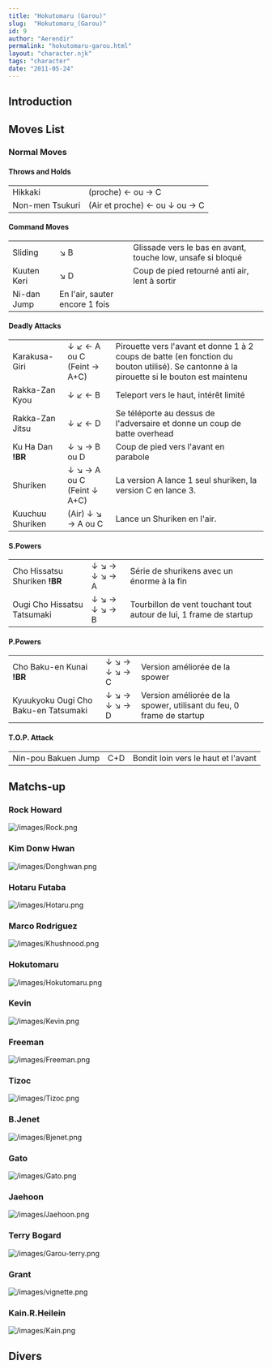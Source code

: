 ```yaml
---
title: "Hokutomaru (Garou)"
slug:  "Hokutomaru_(Garou)"
id: 9
author: "Aerendir"
permalink: "hokutomaru-garou.html"
layout: "character.njk"
tags: "character"
date: "2011-05-24"
---
```


## Introduction

## Moves List

### Normal Moves

#### Throws and Holds

|                 |                               |
|-----------------|-------------------------------|
| Hikkaki         | (proche) ← ou → C             |
| Non-men Tsukuri | (Air et proche) ← ou ↓ ou → C |

#### Command Moves

|             |                                |                                                             |
|-------------|--------------------------------|-------------------------------------------------------------|
| Sliding     | ↘ B                            | Glissade vers le bas en avant, touche low, unsafe si bloqué |
| Kuuten Keri | ↘ D                            | Coup de pied retourné anti air, lent à sortir               |
| Ni-dan Jump | En l'air, sauter encore 1 fois |                                                             |

#### Deadly Attacks

|                   |                            |                                                                                                                                            |
|-------------------|----------------------------|--------------------------------------------------------------------------------------------------------------------------------------------|
| Karakusa-Giri     | ↓ ↙ ← A ou C (Feint → A+C) | Pirouette vers l'avant et donne 1 à 2 coups de batte (en fonction du bouton utilisé). Se cantonne à la pirouette si le bouton est maintenu |
| Rakka-Zan Kyou    | ↓ ↙ ← B                    | Teleport vers le haut, intérêt limité                                                                                                      |
| Rakka-Zan Jitsu   | ↓ ↙ ← D                    | Se téléporte au dessus de l'adversaire et donne un coup de batte overhead                                                                  |
| Ku Ha Dan **!BR** | ↓ ↘ → B ou D               | Coup de pied vers l'avant en parabole                                                                                                      |
| Shuriken          | ↓ ↘ → A ou C (Feint ↓ A+C) | La version A lance 1 seul shuriken, la version C en lance 3.                                                                               |
| Kuuchuu Shuriken  | (Air) ↓ ↘ → A ou C         | Lance un Shuriken en l'air.                                                                                                                |

#### S.Powers

|                               |               |                                                                    |
|-------------------------------|---------------|--------------------------------------------------------------------|
| Cho Hissatsu Shuriken **!BR** | ↓ ↘ → ↓ ↘ → A | Série de shurikens avec un énorme à la fin                         |
| Ougi Cho Hissatsu Tatsumaki   | ↓ ↘ → ↓ ↘ → B | Tourbillon de vent touchant tout autour de lui, 1 frame de startup |

#### P.Powers

|                                      |               |                                                                      |
|--------------------------------------|---------------|----------------------------------------------------------------------|
| Cho Baku-en Kunai **!BR**            | ↓ ↘ → ↓ ↘ → C | Version améliorée de la spower                                       |
| Kyuukyoku Ougi Cho Baku-en Tatsumaki | ↓ ↘ → ↓ ↘ → D | Version améliorée de la spower, utilisant du feu, 0 frame de startup |

#### T.O.P. Attack

|                     |     |                                     |
|---------------------|-----|-------------------------------------|
| Nin-pou Bakuen Jump | C+D | Bondit loin vers le haut et l'avant |

## Matchs-up

### Rock Howard

![](/images/Rock.png‎ "/images/Rock.png‎")

### Kim Donw Hwan

![](/images/Donghwan.png‎ "/images/Donghwan.png‎")

### Hotaru Futaba

![](/images/Hotaru.png‎ "/images/Hotaru.png‎")

### Marco Rodriguez

![](/images/Khushnood.png‎ "/images/Khushnood.png‎")

### Hokutomaru

![](/images/Hokutomaru.png "/images/Hokutomaru.png")

### Kevin

![](/images/Kevin.png‎ "/images/Kevin.png‎")

### Freeman

![](/images/Freeman.png‎ "/images/Freeman.png‎")

### Tizoc

![](/images/Tizoc.png‎ "/images/Tizoc.png‎")

### B.Jenet

![](/images/Bjenet.png‎ "/images/Bjenet.png‎")

### Gato

![](/images/Gato.png‎ "/images/Gato.png‎")

### Jaehoon

![](/images/Jaehoon.png‎ "/images/Jaehoon.png‎")

### Terry Bogard

![](/images/Garou-terry.png‎ "/images/Garou-terry.png‎")

### Grant

![](/images/vignette.png "/images/vignette.png")

### Kain.R.Heilein

![](/images/Kain.png‎ "/images/Kain.png‎")

## Divers
